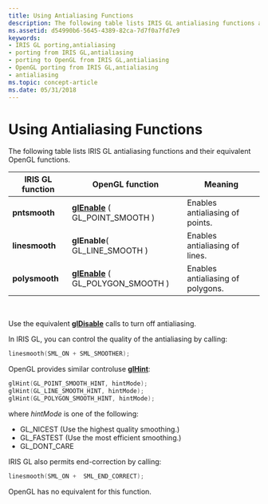 ```yaml
---
title: Using Antialiasing Functions
description: The following table lists IRIS GL antialiasing functions and their equivalent OpenGL functions.
ms.assetid: d54990b6-5645-4389-82ca-7d7f0a7fd7e9
keywords:
- IRIS GL porting,antialiasing
- porting from IRIS GL,antialiasing
- porting to OpenGL from IRIS GL,antialiasing
- OpenGL porting from IRIS GL,antialiasing
- antialiasing
ms.topic: concept-article
ms.date: 05/31/2018
---
```


# Using Antialiasing Functions

The following table lists IRIS GL antialiasing functions and their equivalent OpenGL functions.



| IRIS GL function | OpenGL function                                      | Meaning                           |
|------------------|------------------------------------------------------|-----------------------------------|
| **pntsmooth**    | [**glEnable**](glenable.md) ( GL\_POINT\_SMOOTH )   | Enables antialiasing of points.   |
| **linesmooth**   | **glEnable**( GL\_LINE\_SMOOTH )                     | Enables antialiasing of lines.    |
| **polysmooth**   | [**glEnable**](glenable.md) ( GL\_POLYGON\_SMOOTH ) | Enables antialiasing of polygons. |



 

Use the equivalent [**glDisable**](gldisable.md) calls to turn off antialiasing.

In IRIS GL, you can control the quality of the antialiasing by calling:


```C++
linesmooth(SML_ON + SML_SMOOTHER);
```



OpenGL provides similar controluse [**glHint**](glhint.md):


```C++
glHint(GL_POINT_SMOOTH_HINT, hintMode); 
glHint(GL_LINE_SMOOTH_HINT, hintMode); 
glHint(GL_POLYGON_SMOOTH_HINT, hintMode);
```



where *hintMode* is one of the following:

-   GL\_NICEST (Use the highest quality smoothing.)
-   GL\_FASTEST (Use the most efficient smoothing.)
-   GL\_DONT\_CARE

IRIS GL also permits end-correction by calling:


```C++
linesmooth(SML_ON +  SML_END_CORRECT);
```



OpenGL has no equivalent for this function.

 

 




